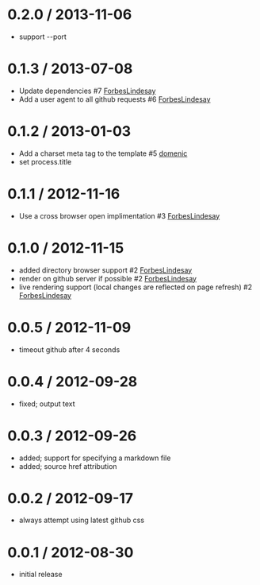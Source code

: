 
0.2.0 / 2013-11-06
==================

 * support --port

0.1.3 / 2013-07-08
==================

  * Update dependencies #7 [ForbesLindesay](https://github.com/ForbesLindesay)
  * Add a user agent to all github requests #6 [ForbesLindesay](https://github.com/ForbesLindesay)

0.1.2 / 2013-01-03
==================

  * Add a charset meta tag to the template #5 [domenic](https://github.com/domenic)
  * set process.title

0.1.1 / 2012-11-16
==================

  * Use a cross browser open implimentation #3 [ForbesLindesay](https://github.com/ForbesLindesay)

0.1.0 / 2012-11-15
==================

  * added directory browser support #2 [ForbesLindesay](https://github.com/ForbesLindesay)
  * render on github server if possible #2 [ForbesLindesay](https://github.com/ForbesLindesay)
  * live rendering support (local changes are reflected on page refresh) #2 [ForbesLindesay](https://github.com/ForbesLindesay)

0.0.5 / 2012-11-09
==================

  * timeout github after 4 seconds

0.0.4 / 2012-09-28
==================

  * fixed; output text

0.0.3 / 2012-09-26
==================

  * added; support for specifying a markdown file
  * added; source href attribution

0.0.2 / 2012-09-17
==================

  * always attempt using latest github css

0.0.1 / 2012-08-30
==================

  * initial release


